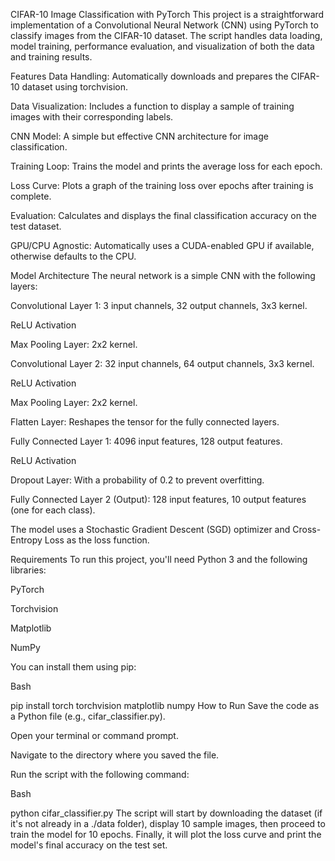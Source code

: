CIFAR-10 Image Classification with PyTorch
This project is a straightforward implementation of a Convolutional Neural Network (CNN) using PyTorch to classify images from the CIFAR-10 dataset. The script handles data loading, model training, performance evaluation, and visualization of both the data and training results.

Features
Data Handling: Automatically downloads and prepares the CIFAR-10 dataset using torchvision.

Data Visualization: Includes a function to display a sample of training images with their corresponding labels.

CNN Model: A simple but effective CNN architecture for image classification.

Training Loop: Trains the model and prints the average loss for each epoch.

Loss Curve: Plots a graph of the training loss over epochs after training is complete.

Evaluation: Calculates and displays the final classification accuracy on the test dataset.

GPU/CPU Agnostic: Automatically uses a CUDA-enabled GPU if available, otherwise defaults to the CPU.

Model Architecture
The neural network is a simple CNN with the following layers:

Convolutional Layer 1: 3 input channels, 32 output channels, 3x3 kernel.

ReLU Activation

Max Pooling Layer: 2x2 kernel.

Convolutional Layer 2: 32 input channels, 64 output channels, 3x3 kernel.

ReLU Activation

Max Pooling Layer: 2x2 kernel.

Flatten Layer: Reshapes the tensor for the fully connected layers.

Fully Connected Layer 1: 4096 input features, 128 output features.

ReLU Activation

Dropout Layer: With a probability of 0.2 to prevent overfitting.

Fully Connected Layer 2 (Output): 128 input features, 10 output features (one for each class).

The model uses a Stochastic Gradient Descent (SGD) optimizer and Cross-Entropy Loss as the loss function.

Requirements
To run this project, you'll need Python 3 and the following libraries:

PyTorch

Torchvision

Matplotlib

NumPy

You can install them using pip:

Bash

pip install torch torchvision matplotlib numpy
How to Run
Save the code as a Python file (e.g., cifar_classifier.py).

Open your terminal or command prompt.

Navigate to the directory where you saved the file.

Run the script with the following command:

Bash

python cifar_classifier.py
The script will start by downloading the dataset (if it's not already in a ./data folder), display 10 sample images, then proceed to train the model for 10 epochs. Finally, it will plot the loss curve and print the model's final accuracy on the test set.
